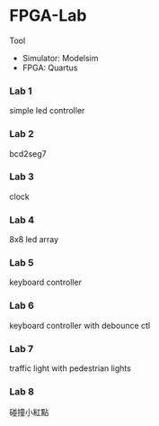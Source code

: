 # FPGA-Lab 
Tool
- Simulator: Modelsim
- FPGA: Quartus 
### Lab  1 
simple led controller 
### Lab  2 
bcd2seg7
### Lab  3
clock
### Lab  4
8x8 led array
### Lab  5
keyboard controller
### Lab  6
keyboard controller with debounce ctl
### Lab  7 
traffic light with pedestrian lights
### Lab  8
碰撞小紅點
